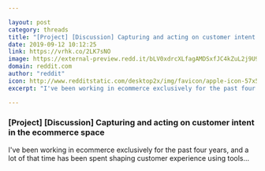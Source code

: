 ```yaml
---

layout: post
category: threads
title: "[Project] [Discussion] Capturing and acting on customer intent in the ecommerce space"
date: 2019-09-12 10:12:25
link: https://vrhk.co/2LK7sNO
image: https://external-preview.redd.it/bLV0xdrcXLfagAMDSxfJC4kZuL2j9U9PMLZYPlGZ6Bo.jpg?width=1200&height=615&auto=webp&s=26630c30b89986349c3544a54753acac13009b1e
domain: reddit.com
author: "reddit"
icon: http://www.redditstatic.com/desktop2x/img/favicon/apple-icon-57x57.png
excerpt: "I've been working in ecommerce exclusively for the past four years, and a lot of that time has been spent shaping customer experience using tools..."

---
```


### [Project] [Discussion] Capturing and acting on customer intent in the ecommerce space

I've been working in ecommerce exclusively for the past four years, and a lot of that time has been spent shaping customer experience using tools...